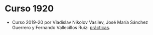 # Curso 1920

- Curso 2019-20 por Vladislav Nikolov Vasilev, José María Sánchez Guerrero y Fernando Vallecillos Ruiz: [prácticas](https://github.com/Vol0kin/NPI).

